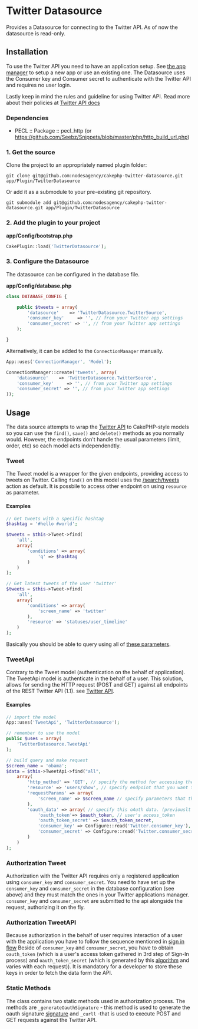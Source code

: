 # Twitter Datasource

Provides a Datasource for connecting to the Twitter API. As of now the datasource is read-only.

## Installation

To use the Twitter API you need to have an application setup. See [the app manager](https://dev.twitter.com/apps) to setup a new app or use an existing one. The Datasource uses the Consumer key and Consumer secret to authenticate with the Twitter API and requires no user login.

Lastly keep in mind the rules and guideline for using Twitter API. Read more about their policies at [Twitter API docs](https://dev.twitter.com/docs)

### Dependencies
* PECL :: Package :: pecl_http (or https://github.com/Seebz/Snippets/blob/master/php/http_build_url.php)

### 1. Get the source

Clone the project to an appropriately named plugin folder:
```
git clone git@github.com:nodesagency/cakephp-twitter-datasource.git app/Plugin/TwitterDatasource
```

Or add it as a submodule to your pre-existing git repository.
```
git submodule add git@github.com:nodesagency/cakephp-twitter-datasource.git app/Plugin/TwitterDatasource
```

### 2. Add the plugin to your project

**app/Config/bootstrap.php**
```php
CakePlugin::load('TwitterDatasource');
```

### 3. Configure the Datasource

The datasource can be configured in the database file.

**app/Config/database.php**
```php
class DATABASE_CONFIG {

	public $tweets = array(
		'datasource'    => 'TwitterDatasource.TwitterSource',
		'consumer_key'     => '', // from your Twitter app settings
		'consumer_secret' => '', // from your Twitter app settings
	);

}
```

Alternatively, it can be added to the ```ConnectionManager``` manually.

```php
App::uses('ConnectionManager', 'Model');

ConnectionManager::create('tweets', array(
	'datasource'    => 'TwitterDatasource.TwitterSource',
	'consumer_key'     => '', // from your Twitter app settings
	'consumer_secret' => '', // from your Twitter app settings
));
```

## Usage

The data source attempts to wrap the [Twitter API](https://dev.twitter.com/docs/api/1.1/) to CakePHP-style models so you can use the ```find()```, ```save()``` and ```delete()``` methods as you normally would. However, the endpoints don't handle the usual parameters (limit, order, etc) so each model acts independendtly.

### Tweet

The Tweet model is a wrapper for the given endpoints, providing access to tweets on Twitter. Calling ```find()``` on this model uses the [/search/tweets](https://dev.twitter.com/docs/api/1.1/get/search/tweets) action as default. It is possbile to access other endpoint on using ```resource``` as parameter.

#### Examples


```php
// Get tweets with a specific hashtag
$hashtag = '#hello #world';

$tweets = $this->Tweet->find(
	'all',
	array(
		'conditions' => array(
			'q' => $hashtag
		)
	)
);

// Get latest tweets of the user 'twitter'
$tweets = $this->Tweet->find(
	'all',
	array(
		'conditions' => array(
			'screen_name' => 'twitter'
		),
		'resource' => 'statuses/user_timeline'
	)
);
```

Basically you should be able to query using all of [these parameters](https://dev.twitter.com/docs/api/1.1/get/search/tweets).

### TweetApi

Contrary to the Tweet model (authentication on the behalf of application). The TweetApi model is authenticate in the behalf of a user. This solution, allows for sending the HTTP request (POST and GET)
against all endpoints of the REST Twitter API (1.1). see [Twitter API](https://dev.twitter.com/docs/api/1.1).

#### Examples
```php
// import the model
App::uses('TweetApi', 'TwitterDatasource');

// remember to use the model
public $uses = array(
	'TwitterDatasource.TweetApi'
);

// build query and make request
$screen_name = 'obama';
$data = $this->TweetApi->find("all",
	array(
		'http_method' => 'GET', // specify the method for accessing the endpoint. It has to be UPERCASE!
		'resource' => 'users/show', // specify endpoint that you want to reach
		'requestParams' => array(
			'screen_name' => $screen_name // specify parameters that the request can handle (check API documentaion)
		),
		'oauth_data' => array( // specify this oAuth data. (previouslt retrived in the authentication proccess)
			'oauth_token'=> $oauth_token, // user's access_token
			'oauth_token_secret' => $oauth_token_secret,
			'consumer_key' => Configure::read('Twitter.consumer_key'), // value taken form the app's settings https://dev.twitter.com/apps/
			'consumer_secret' => Configure::read('Twitter.consumer_secret') // value taken form the app's settings https://dev.twitter.com/apps/
		)
	)
);
```

### Authorization Tweet

Authorization with the Twitter API requires only a reqistered application using ```consumer_key``` and ```consumer_secret```. You need to have set up the ```consumer_key``` and ```consumer_secret``` in the database configuration (see above) and they must match the ones in your Twitter applications manager. ```consumer_key``` and ```consumer_secret``` are submitted to the api alongside the request, authorizing it on the fly.

### Authorization TweetAPI

Because authorization in the behalf of user requires interaction of a user with the application you have to follow the sequence mentioned in [sign in flow](https://dev.twitter.com/docs/auth/implementing-sign-twitter)
Beside of ```consumer_key``` and ```consumer_secret```, you have to obtain ```oauth_token``` (which is a user's access token gathered in 3rd step of Sign-In process) and ```oauth_token_secret``` (which is generated by this [algorithm](https://dev.twitter.com/docs/auth/creating-signature)
and varies with each request)). It is mandatory for a developer to store these keys in order to fetch the data form the API.

### Static Methods
The class contains two static methods used in authorization process. The methods are ```_generateOauthSignature``` - this method is used to generate the oauth signature [signature](https://dev.twitter.com/docs/auth/creating-signature)
and ```_curll``` -that is used to execute POST and GET requests against the Twitter API.
